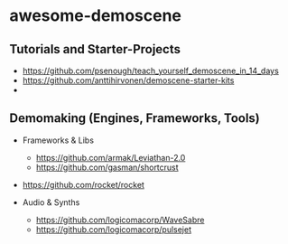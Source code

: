 # awesome-demoscene

## Tutorials and Starter-Projects

* https://github.com/psenough/teach_yourself_demoscene_in_14_days
* https://github.com/anttihirvonen/demoscene-starter-kits
* 

## Demomaking (Engines, Frameworks, Tools)

* Frameworks & Libs
  * https://github.com/armak/Leviathan-2.0
  * https://github.com/gasman/shortcrust

* https://github.com/rocket/rocket

* Audio & Synths
  * https://github.com/logicomacorp/WaveSabre
  * https://github.com/logicomacorp/pulsejet
